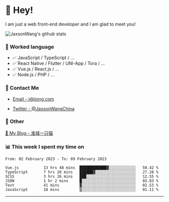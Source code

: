 # 👋 Hey!

I am just a web front-end developer and I am glad to meet you!

![JaxsonWang's github stats](https://github-readme-stats.vercel.app/api?username=JaxsonWang&&show_icons=true&&title_color=1abc9c&&icon_color=1abc9c)


### 📝 Worked language

- ✅ JavaScript / TypeScript / ...
- ✅ React Native / Flutter / UNI-App / Tora / ...
- ✅ Vue.js / React.js / ...
- ✅ Node.js / PHP / ...

### 📮 Contact Me

- [Email - i@iiong.com](mailto:i@iiong.com)

- [Twitter - @JaxsonWangChina](https://twitter.com/JaxsonWangChina)

### 🤪 Other

[📌 My Blog - 淮城一只猫](https://iiong.com)

### 📊 This week I spent my time on

<!--START_SECTION:waka-->

```text
From: 02 February 2023 - To: 09 February 2023

Vue.js           13 hrs 48 mins  ████████████▓░░░░░░░░░░░░   50.42 %
TypeScript       7 hrs 28 mins   ██████▓░░░░░░░░░░░░░░░░░░   27.28 %
SCSS             3 hrs 26 mins   ███░░░░░░░░░░░░░░░░░░░░░░   12.55 %
JSON             1 hr 2 mins     █░░░░░░░░░░░░░░░░░░░░░░░░   03.83 %
Text             41 mins         ▓░░░░░░░░░░░░░░░░░░░░░░░░   02.53 %
JavaScript       18 mins         ▒░░░░░░░░░░░░░░░░░░░░░░░░   01.11 %
```

<!--END_SECTION:waka-->

---
